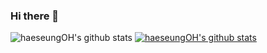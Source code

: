 ### Hi there 👋
![haeseungOH's github stats](https://github-readme-stats.vercel.app/api?username=LEESEUNGJUNE1&show_icons=true)
[![haeseungOH's github stats](https://github-readme-stats.vercel.app/api/top-langs/?username=LEESEUNGJUNE1&show_icons=true&hide_border=true&title_color=004386&icon_color=004386&layout=compact)](https://github.com/haeseungOH)

<!--
**LEESEUNGJUNE1/LEESEUNGJUNE1** is a ✨ _special_ ✨ repository because its `README.md` (this file) appears on your GitHub profile.

Here are some ideas to get you started:

- 🔭 I’m currently working on ...
- 🌱 I’m currently learning ...
- 👯 I’m looking to collaborate on ...
- 🤔 I’m looking for help with ...
- 💬 Ask me about ...
- 📫 How to reach me: ...
- 😄 Pronouns: ...
- ⚡ Fun fact: ...
-->
